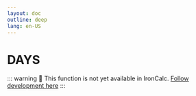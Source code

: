 ```yaml
---
layout: doc
outline: deep
lang: en-US
---
```


# DAYS

::: warning
🚧 This function is not yet available in IronCalc.
[Follow development here](https://github.com/ironcalc/IronCalc/labels/Functions)
:::